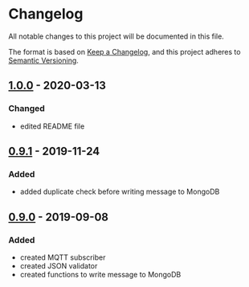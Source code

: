 # Changelog
All notable changes to this project will be documented in this file.

The format is based on [Keep a Changelog](https://keepachangelog.com/en/1.0.0/),
and this project adheres to [Semantic Versioning](https://semver.org/spec/v2.0.0.html).

## [1.0.0] - 2020-03-13
### Changed
- edited README file

## [0.9.1] - 2019-11-24
### Added
- added duplicate check before writing message to MongoDB

## [0.9.0] - 2019-09-08
### Added
- created MQTT subscriber
- created JSON validator
- created functions to write message to MongoDB

[Unreleased]: https://github.com/hendrik-scholz/iot-device-registry/compare/1.0.0...HEAD
[1.0.0]: https://github.com/hendrik-scholz/iot-device-registry/compare/0.9.1...1.0.0
[0.9.1]: https://github.com/hendrik-scholz/iot-device-registry/compare/0.9.0...0.9.1
[0.9.0]: https://github.com/hendrik-scholz/iot-device-registry/releases/tag/0.9.0